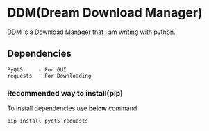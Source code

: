 # DDM(Dream Download Manager)
DDM is a Download Manager that i am writing with python.

## Dependencies
```
PyQt5     - For GUI
requests  - For Downloading
```
### Recommended way to install(pip)
To install dependencies use **below** command
```
pip install pyqt5 requests
